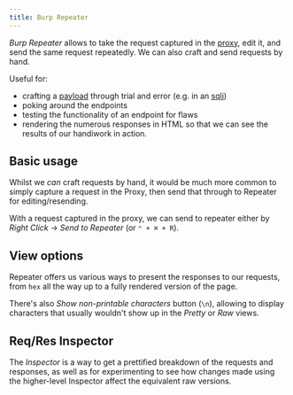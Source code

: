```yaml
---
title: Burp Repeater
---
```


_Burp Repeater_ allows to take the request captured in the [proxy](knowledge/off-sec/tools/burp/proxy.md), edit it, and send the same request repeatedly. We can also craft and send requests by hand.

Useful for:

- crafting a [payload](knowledge/off-sec/glossary/payload.md) through trial and error (e.g. in an [sqli](knowledge/off-sec/pentesting/sqli.md))
- poking around the endpoints
- testing the functionality of an endpoint for flaws
- rendering the numerous responses in HTML so that we can see the results of our handiwork in action.

## Basic usage

Whilst we *can* craft requests by hand, it would be much more common to simply capture a request in the Proxy, then send that through to Repeater for editing/resending.

With a request captured in the proxy, we can send to repeater either by _Right Click_ -> _Send to Repeater_ (or `⌃ + ⌘ + R`).

## View options

Repeater offers us various ways to present the responses to our requests, from `hex` all the way up to a fully rendered version of the page.

There's also _Show non-printable characters_ button (`\n`), allowing to display characters that usually wouldn't show up in the _Pretty_ or _Raw_ views.

## Req/Res Inspector

The _Inspector_ is a way to get a prettified breakdown of the requests and responses, as well as for experimenting to see how changes made using the higher-level Inspector affect the equivalent raw versions.
